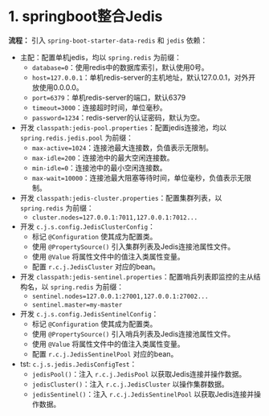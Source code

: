 # 1. springboot整合Jedis

**流程：** 引入 `spring-boot-starter-data-redis` 和 `jedis` 依赖：
- 主配：配置单机jedis，均以 `spring.redis` 为前缀：
    - `database=0`：使用redis中的数据库索引，默认使用0号。
	- `host=127.0.0.1`：单机redis-server的主机地址，默认127.0.0.1，对外开放使用0.0.0.0。
	- `port=6379`：单机redis-server的端口，默认6379
	- `timeout=3000`：连接超时时间，单位毫秒。
	- `password=1234`：redis-server的认证密码，默认为空。
- 开发 `classpath:jedis-pool.properties`：配置jedis连接池，均以 `spring.redis.jedis.pool` 为前缀：
    - `max-active=1024`：连接池最大连接数，负值表示无限制。
    - `max-idle=200`：连接池中的最大空闲连接数。
    - `min-idle=0`：连接池中的最小空闲连接数。
    - `max-wait=10000`：连接池最大阻塞等待时间，单位毫秒，负值表示无限制。
- 开发 `classpath:jedis-cluster.properties`：配置集群列表，以 `spring.redis` 为前缀：
    - `cluster.nodes=127.0.0.1:7011,127.0.0.1:7012...`
- 开发 `c.j.s.config.JedisClusterConfig`：
    - 标记 `@Configuration` 使其成为配置类。
    - 使用 `@PropertySource()` 引入集群列表及Jedis连接池属性文件。
    - 使用 `@Value` 将属性文件中的值注入类属性变量。
    - 配置 `r.c.j.JedisCluster` 对应的bean。
- 开发 `classpath:jedis-sentinel.properties`：配置哨兵列表即监控的主从结构名，以 `spring.redis` 为前缀：
    - `sentinel.nodes=127.0.0.1:27001,127.0.0.1:27002...`
    - `sentinel.master=my-master`
- 开发 `c.j.s.config.JedisSentinelConfig`：
    - 标记 `@Configuration` 使其成为配置类。
    - 使用 `@PropertySource()` 引入哨兵列表及Jedis连接池属性文件。
    - 使用 `@Value` 将属性文件中的值注入类属性变量。
    - 配置 `r.c.j.JedisSentinelPool` 对应的bean。
- tst: `c.j.s.jedis.JedisConfigTest`：
    - `jedisPool()`：注入 `r.c.j.JedisPool` 以获取Jedis连接并操作数据。
    - `jedisCluster()`：注入 `r.c.j.JedisCluster` 以操作集群数据。
    - `jedisSentinel()`：注入 `r.c.j.JedisSentinelPool` 以获取Jedis连接并操作数据。



